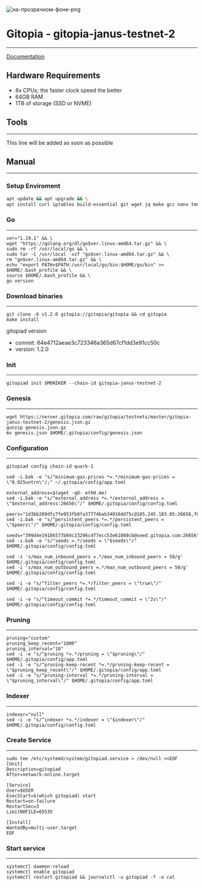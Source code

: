 ![на-прозрачном-фоне-png](https://user-images.githubusercontent.com/58205039/202901606-ce094fb7-23d9-40f2-9249-3a029c1d1d5c.png)

# Gitopia - gitopia-janus-testnet-2
____
[Documentation](https://docs.gitopia.com/installation/index.html)
## Hardware Requirements
+ 8x CPUs; the faster clock speed the better
+ 64GB RAM
+ 1TB of storage (SSD or NVME)

## Tools
____
This line will be added as soon as possible

## Manual
___

### Setup Enviroment
``` bash
apt update && apt upgrade && \
apt install curl iptables build-essential git wget jq make gcc nano tmux htop nvme-cli pkg-config libssl-dev libleveldb-dev tar clang bsdmainutils ncdu unzip libleveldb-dev -y
```
### Go
___
```
ver="1.19.1" && \
wget "https://golang.org/dl/go$ver.linux-amd64.tar.gz" && \
sudo rm -rf /usr/local/go && \
sudo tar -C /usr/local -xzf "go$ver.linux-amd64.tar.gz" && \
rm "go$ver.linux-amd64.tar.gz" && \
echo "export PATH=$PATH:/usr/local/go/bin:$HOME/go/bin" >> $HOME/.bash_profile && \
source $HOME/.bash_profile && \
go version
```
### Download binaries
___
```
git clone -b v1.2.0 gitopia://gitopia/gitopia && cd gitopia
make install
```
gitopiad version
+ commit: 64e4712aeae3c723346a365d67cf1dd3e91cc50c
+ version: 1.2.0
### Init
____
```
gitopiad init $MONIKER --chain-id gitopia-janus-testnet-2
```
### Genesis
____
```
wget https://server.gitopia.com/raw/gitopia/testnets/master/gitopia-janus-testnet-2/genesis.json.gz
gunzip genesis.json.gz
mv genesis.json $HOME/.gitopia/config/genesis.json
```
### Configuration
____
```
gitopiad config chain-id quark-1

sed -i.bak -e "s/^minimum-gas-prices *=.*/minimum-gas-prices = \"0.025untrn\"/;" ~/.gitopia/config/app.toml

external_address=$(wget -qO- eth0.me)
sed -i.bak -e "s/^external_address *=.*/external_address = \"$external_address:26656\"/" $HOME/.gitopia/config/config.toml

peers="1d3bb209dfc7fe953fb8fa37774bab34016dd75c@185.245.183.85:26656,f0a82f850a0da74c32836b125a52bdfd9a78fdd7@65.108.105.48:11356,ce4d9462b4bb348f1a006faabb40fc4271476463@38.146.3.230:11356,0ae35c02d8b76de9e8af1ec27df2aa446485c774@167.86.94.71:26656"
sed -i.bak -e "s/^persistent_peers *=.*/persistent_peers = \"$peers\"/" $HOME/.gitopia/config/config.toml

seeds="399d4e19186577b04c23296c4f7ecc53e61080cb@seed.gitopia.com:26656"
sed -i.bak -e "s/^seeds =.*/seeds = \"$seeds\"/" $HOME/.gitopia/config/config.toml

sed -i 's/max_num_inbound_peers =.*/max_num_inbound_peers = 50/g' $HOME/.gitopia/config/config.toml
sed -i 's/max_num_outbound_peers =.*/max_num_outbound_peers = 50/g' $HOME/.gitopia/config/config.toml

sed -i -e "s/^filter_peers *=.*/filter_peers = \"true\"/" $HOME/.gitopia/config/config.toml

sed -i -e "s/^timeout_commit *=.*/timeout_commit = \"2s\"/" $HOME/.gitopia/config/config.toml
```
### Pruning
____
```
pruning="custom"
pruning_keep_recent="1000"
pruning_interval="10"
sed -i -e "s/^pruning *=.*/pruning = \"$pruning\"/" $HOME/.gitopia/config/app.toml
sed -i -e "s/^pruning-keep-recent *=.*/pruning-keep-recent = \"$pruning_keep_recent\"/" $HOME/.gitopia/config/app.toml
sed -i -e "s/^pruning-interval *=.*/pruning-interval = \"$pruning_interval\"/" $HOME/.gitopia/config/app.toml
```
### Indexer 
____
```
indexer="null"
sed -i -e "s/^indexer *=.*/indexer = \"$indexer\"/" $HOME/.gitopia/config/config.toml
```
### Create Service
____
```
sudo tee /etc/systemd/system/gitopiad.service > /dev/null <<EOF
[Unit]
Description=gitopiad
After=network-online.target

[Service]
User=$USER
ExecStart=$(which gitopiad) start
Restart=on-failure
RestartSec=3
LimitNOFILE=65535

[Install]
WantedBy=multi-user.target
EOF
```
### Start service
____
```
systemctl daemon-reload
systemctl enable gitopiad   
systemctl restart gitopiad && journalctl -u gitopiad -f -o cat
```
